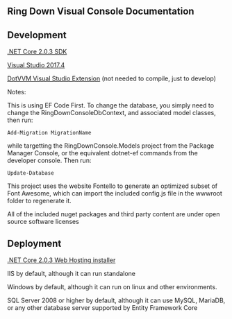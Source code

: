 Ring Down Visual Console  Documentation
------------


Development
---

[.NET Core 2.0.3 SDK](https://download.microsoft.com/download/D/7/2/D725E47F-A4F1-4285-8935-A91AE2FCC06A/dotnet-sdk-2.0.3-win-x64.exe)


[Visual Studio 2017.4](https://www.visualstudio.com/)


[DotVVM Visual Studio Extension](https://marketplace.visualstudio.com/items?itemName=TomasHerceg.DotVVMforVisualStudio-17892) (not needed to compile, just to develop)


Notes:	

This is using EF Code First. To change the database, you simply need to change the RingDownConsoleDbContext, and associated model classes, then run:

	Add-Migration MigrationName
				
while targetting the RingDownConsole.Models project from the Package Manager Console, or the equivalent dotnet-ef commands from the developer console. Then run:
		
	Update-Database
	
		
This project uses the website Fontello to generate an optimized subset of Font Awesome, which can import the included config.js file in the wwwroot folder to regenerate it.
		
All of the included nuget packages and third party content are under open source software licenses
				
	


Deployment
---

[.NET Core 2.0.3 Web Hosting installer](https://download.microsoft.com/download/5/C/1/5C190037-632B-443D-842D-39085F02E1E8/DotNetCore.2.0.3-WindowsHosting.exe)


IIS by default, although it can run standalone

Windows by default, although it can run on linux and other environments.

SQL Server 2008 or higher by default, although it can use MySQL, MariaDB, or any other database server supported by Entity Framework Core


